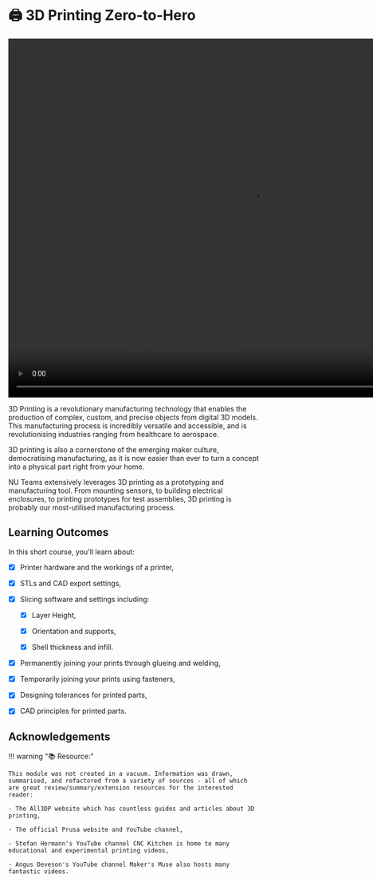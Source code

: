 # :printer: 3D Printing Zero-to-Hero

<video width="980" height="720" controls>
  <source src="assets/3d_printing_zero_to_hero/Welcome to 3D Printing Zero-to-Hero!.mp4" type="video/mp4">
  Your browser does not support the video tag.
</video>

3D Printing is a revolutionary manufacturing technology that enables the production of complex, custom, and precise objects from digital 3D models. This manufacturing process is incredibly versatile and accessible, and is revolutionising industries ranging from healthcare to aerospace. 

3D printing is also a cornerstone of the emerging maker culture, democratising manufacturing, as it is now easier than ever to turn a concept into a physical part right from your home.

NU Teams extensively leverages 3D printing as a prototyping and manufacturing tool. From mounting sensors, to building electrical enclosures, to printing prototypes for test assemblies, 3D printing is probably our most-utilised manufacturing process.

## Learning Outcomes

In this short course, you'll learn about:

- [x] Printer hardware and the workings of a printer,

- [x] STLs and CAD export settings,

- [x] Slicing software and settings including:

    * [x] Layer Height,

    * [x] Orientation and supports,

    * [x] Shell thickness and infill.

- [x] Permanently joining your prints through glueing and welding,

- [x] Temporarily joining your prints using fasteners,

- [x] Designing tolerances for printed parts,

- [x] CAD principles for printed parts.

## Acknowledgements

!!! warning ":books: Resource:"

    This module was not created in a vacuum. Information was drawn, summarised, and refactored from a variety of sources - all of which are great review/summary/extension resources for the interested reader: 

    - The All3DP website which has countless guides and articles about 3D printing,

    - The official Prusa website and YouTube channel,

    - Stefan Hermann's YouTube channel CNC Kitchen is home to many educational and experimental printing videos,

    - Angus Deveson's YouTube channel Maker's Muse also hosts many fantastic videos.